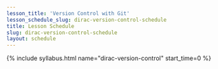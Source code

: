 ```yaml
---
lesson_title: 'Version Control with Git'
lesson_schedule_slug: dirac-version-control-schedule
title: Lesson Schedule
slug: dirac-version-control-schedule
layout: schedule
---
```

{% include syllabus.html  name="dirac-version-control" start_time=0 %}